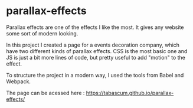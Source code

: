 # parallax-effects

Parallax effects are one of the effects I like the most. It gives any website some sort of modern looking.

In this project I created a page for a events decoration company, which have two different kinds of parallax effects.
CSS is the most basic one and JS is just a bit more lines of code, but pretty useful to add "motion" to the effect.

To structure the project in a modern way, I used the tools from Babel and Webpack.

The page can be acessed here : https://tabascum.github.io/parallax-effects/
